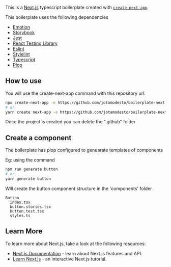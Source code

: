 This is a [Next.js](https://nextjs.org/) typescript boilerplate created with [`create-next-app`](https://github.com/vercel/next.js/tree/canary/packages/create-next-app).

This boilerplate uses the following dependencies

- [Emotion](https://emotion.sh)
- [Storybook](https://storybook.js.org/docs/react/get-started/introduction)
- [Jest](https://jestjs.io/)
- [React Testing Library](https://testing-library.com/docs/react-testing-library/intro/)
- [Eslint](https://eslint.org)
- [Stylelint](https://stylelint.io)
- [Typescript](https://www.typescriptlang.org)
- [Plop](https://plopjs.com)

## How to use

You will use the create-next-app command with this repository url:

```bash
npx create-next-app -e https://github.com/jotamodesto/boilerplate-next
# or
yarn create next-app -e https://github.com/jotamodesto/boilerplate-next
```
Once the project is created you can delete the ".github" folder

## Create a component

The boilerplate has plop configured to genearate templates of components

Eg: using the command
```bash
npm run generate button
# or
yarn generate button
```
Will create the button component structure in the 'components' folder
```
Button
  index.tsx
  button.stories.tsx
  button.test.tsx
  styles.ts
```


## Learn More

To learn more about Next.js, take a look at the following resources:

- [Next.js Documentation](https://nextjs.org/docs) - learn about Next.js features and API.
- [Learn Next.js](https://nextjs.org/learn) - an interactive Next.js tutorial.
